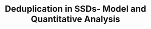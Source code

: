 ---
layout: publication-single
title: Deduplication in SSDs- Model and Quantitative Analysis
name: IEEE Mass Storage Systems and Technologies (MSST) 2012
first-author: Jonghwa Kim
co-authors: ChoongHyun Lee, Sangyup Lee, Ikjoon Son, Jongmoo Choi, Sungroh Yoon, Hu-ung Lee, Sooyong Kang, Youjip Won, Jaehyuk Cha
during: 2012.04.16
location: Pacific Grove, CA
impactfactor: 
doi: 
note: 
categories: 
 - Flash Memory and Non-Volatile RAM
tag: 
 - International Conference
---